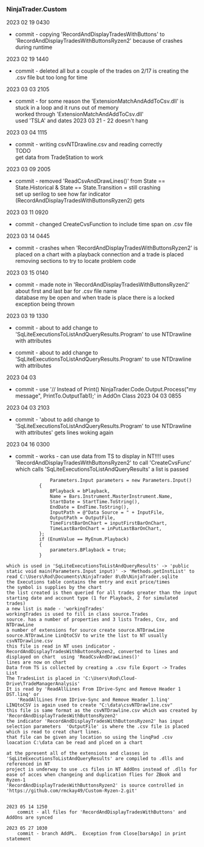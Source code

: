 ### NinjaTrader.Custom

2023 02 19 0430  
*	commit - copying 'RecordAndDisplayTradesWithButtons' to 'RecordAndDisplayTradesWithButtonsRyzen2' because of crashes during runtime  

2023 02 19 1440  
*	commit - deleted all but a couple of the trades on 2/17  is creating the .csv file but too long for time  

2023 03 03 2105  
*	commit - for some reason the 'ExtensionMatchAndAddToCsv.dll' is stuck in a loop and it runs out of memory  
	worked through 'ExtensionMatchAndAddToCsv.dll'  
	used 'TSLA' and dates 2023 03 21 - 22 
	doesn't hang  

2023 03 04 1115  
*	commit - writing csvNTDrawline.csv and reading correctly  
	TODO  
	get data from TradeStation to work  

2023 03 09 2005  
*	commit - removed 'ReadCsvAndDrawLines()' from State == State.Historical & State == State.Transition = still crashing  
	set up serilog to see how far indicator (RecordAndDisplayTradesWithButtonsRyzen2) gets  

2023 03 11 0920  
*	commit - changed CreateCvsFunction to include time span on .csv file  

2023 03 14 0445  
*	commit  - crashes when 'RecordAndDisplayTradesWithButtonsRyzen2' is placed on a chart with a playback connection and a trade is placed  
	removing sections to try to locate problem code  

2023 03 15 0140  
*	commit - made note in 'RecordAndDisplayTradesWithButtonsRyzen2' about first and last bar for .csv file name  
	database my be open and when trade is place there is a locked exception being thrown  

2023 03 19 1330  
*	commit - about to add change to 'SqLiteExecutionsToListAndQueryResults.Program' to use NTDrawline with attributes  

*	commit - about to add change to 'SqLiteExecutionsToListAndQueryResults.Program' to use NTDrawline with attributes  

2023 04 03  
*	commit - use '// Instead of Print()
	NinjaTrader.Code.Output.Process("my message", PrintTo.OutputTab1);' in AddOn Class  2023 04 03 0855  

2023 04 03 2103  
*	commit - 'about to add change to 'SqLiteExecutionsToListAndQueryResults.Program' to use NTDrawline with attributes' gets lines woking again  

2023 04 16 0300  
*	commit - works - can use data from TS to display in NT!!!!
	uses 'RecordAndDisplayTradesWithButtonsRyzen2' to call 'CreateCvsFunc' which calls 'SqLiteExecutionsToListAndQueryResults'
	a list is passed 
```
	            Parameters.Input parameters = new Parameters.Input()  
            {  
                BPlayback = bPlayback,  
                Name = Bars.Instrument.MasterInstrument.Name,  
                StartDate = StartTime.ToString(),  
                EndDate = EndTime.ToString(),  
                InputPath = @"Data Source = " + InputFile,   
                OutputPath = OutputFile,  
                TimeFirstBarOnChart = inputFirstBarOnChart,  
                TimeLastBarOnChart = inPutLastBarOnChart,  
            };  
            if (EnumValue == MyEnum.Playback)  
            {  
                parameters.BPlayback = true;  
            }  
```
    which is used in 'SqLiteExecutionsToListAndQueryResults' -> 'public static void main(Parameters.Input input)' -> 'Methods.getInstList' to read C:\Users\Rod\Documents\NinjaTrader 8\db\NinjaTrader.sqlite  
    the Executions table contains the entry and exit price/times  
    the symbol is supplies by the chart  
    the list created is then queried for all trades greater than the input starting date and account type (1 for Playback, 2 for simulated trades) 
    a new list is made - 'workingTrades'  
    workingTrades is used to fill in class source.Trades  
    source. has a number of properties and 3 lists Trades, Csv, and NTDrawLine  
    a number of extensions for source create source.NTDrawLine  
    source.NTDrawLine LinQtoCSV to write the list to NT usually csvNTDrawline.csv  
    this file is read in NT uses indicator - RecordAndDisplayTradesWithButtonsRyzen2, converted to lines and displayed on chart  using 'ReadCsvAndDrawLines()'  
    lines are now on chart  
    Data from TS is collected by creating a .csv file Export -> Trades List  
    The TradesList is placed in 'C:\Users\Rod\Cloud-Drive\TradeManagerAnalysis'  
    It is read by 'ReadAllLines From IDrive-Sync and Remove Header 1 DST.linq' or  
        'ReadAllLines From IDrive-Sync and Remove Header 1.linq'  
    LINQtoCSV is again used to create "C:\data\csvNTDrawline.csv"   
    this file is same format as the csvNTDrawline.csv which was created by 'RecordAndDisplayTradesWithButtonsRyzen2'  
    the indicator 'RecordAndDisplayTradesWithButtonsRyzen2' has input selection parameters  'OutputFile' is where the .csv file is placed which is read to creat chart lines.  
    that file can be given any location so using the linqPad .csv loacation C:\data can be read and plced on a chart  

    at the ppresent all of the extensions and classes in 'SqLiteExecutionsToListAndQueryResults' are compiled to .dlls and referenced in NT  
    project is underway to use .cs files in NT AddOns instead of .dlls for ease of acces when changeing and duplication flies for ZBook and Ryzen-1  
    'RecordAndDisplayTradesWithButtonsRyzen2' is source controlled in 'https://github.com/rmckay49/Custom-Ryzen-2.git'  

```

2023 05 14 1250  
	commit - all files for 'RecordAndDisplayTradesWithButtons' and AddOns are synced  

2023 05 27 1030  
    commit - branch AddPL.  Exception from Close[barsAgo] in print statement
